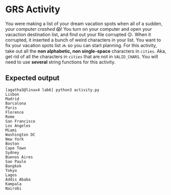 
# GRS Activity

You were making a list of your dream vacation spots when all of a sudden, _your computer crashed_ :scream:! You turn on your computer and open your vacaction destination list, and find out your file corrupted :pensive:. When it corrupted, it inserted a bunch of weird characters in your list. You want to fix your vacation spots list :soon: so you can start planning. For this activity, take out all the **non alphabetic, non single-space** characters in `cities`. Aka, get rid of all the characters in `cities` that are not in `VALID_CHARS`. You will need to use **several** string functions for this activity.

## Expected output
```
[agatha3@linux4 lab6] python3 activity.py
Lisbon
Madrid
Barcalona
Paris
Florence
Rome
San Francisco
Los Angeles
Miami
Washington DC
New York
Boston
Cape Town
Sydney
Buenos Aires
Sao Paulo
Bangkok
Tokyo
Lagos
Addis Ababa
Kampala
Nairobi
```
